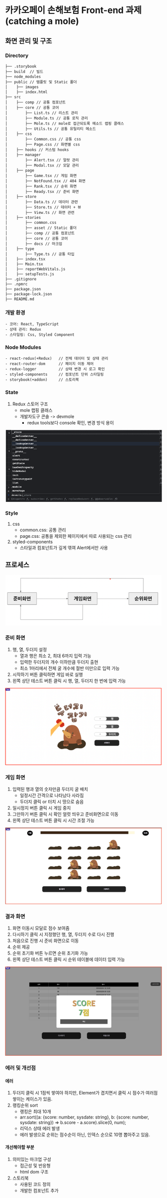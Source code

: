 # 카카오페이 손해보험 Front-end 과제 (catching a mole)

## 화면 관리 및 구조

### Directory
```
├── .storybook
├── build  // 빌드  
├── node_modules
├── public // 템플릿 및 Static 폴더
│    ├── images
│    ├── index.html
├── src
│    ├── comp // 공통 컴포넌트
│    ├── core // 공통 코어
│        ├── List.ts // 리스트 관리
│        ├── Module.ts // 공통 로직 관리
│        ├── Mole.ts // mole로 접근되도록 메소드 랩핑 클래스
│        ├── Utils.ts // 공통 유틸리티 메소드
│    ├── css
│        ├── Common.css // 공통 css
│        ├── Page.css // 화면별 css
│    ├── hooks // 커스텀 hooks
│    ├── manager
│        ├── Alert.tsx // 얼럿 관리
│        ├── Modal.tsx // 모달 관리
│    ├── page
│        ├── Game.tsx // 게임 화면
│        ├── NotFound.tsx // 404 화면
│        ├── Rank.tsx // 순위 화면
│        ├── Ready.tsx // 준비 화면
│    ├── store
│        ├── Data.ts // 데이터 관련
│        ├── Store.ts // 데이터 + 뷰
│        ├── View.ts // 화면 관련
│    ├── stories
│        ├── common.css
│        ├── asset // Static 폴더
│        ├── comp // 공통 컴포넌트
│        ├── core // 공통 코어
│        ├── docs // 마크업
│    ├── type
│        ├── Type.ts // 공통 타입
│    ├── index.tsx
│    ├── Main.tsx
│    ├── reportWebVitals.js
│    ├── setupTests.js
├── .gitignore
├── .npmrc
├── package.json
├── package-lock.json
├── README.md
```

### 개발 환경
    - 코어: React, TypeScript
    - 상태 관리: Redux
    - 스타일링: Css, Styled Component

### Node Modules
    - react-redux(+Redux)   // 전체 데이터 및 상태 관리
    - react-router-dom      // 페이지 이동 제어
    - redux-logger          // 상태 변경 시 로그 확인
    - styled-components     // 컴포넌트 단위 스타일링
    - storybook(+addon)     // 스토리북
    
### State 
1. Redux 스토어 구조
    - mole 랩핑 클래스
    - 개발자도구 콘솔 -> devmole
        - redux tools보다 console 확인, 변경 방식 용이
        
![console](public/images/console.png)

### Style
1. css
    - common.css: 공통 관리
    - page.css: 공통을 제외한 페이지에서 따로 사용되는 css 관리
2. styled-components 
    - 스타일과 컴포넌트가 깊게 엮여 Alert에서만 사용


## 프로세스
![console](public/images/process-img.png)

### 준비 화면
1. 행, 열, 두더지 설정
    - 열과 행은 최소 2, 최대 6까지 입력 가능
    - 입력한 두더지의 개수 이하만큼 두더지 출현
    - 최소 1마리에서 전체 굴 개수에 절반 미만으로 입력 가능
2. 시작하기 버튼 클릭하면 게임 바로 실행
3. 왼쪽 상단 테스트 버튼 클릭 시 행, 열, 두더지 한 번에 입력 가능

![console](public/images/ready-img.png)

### 게임 화면
1. 입력된 행과 열의 숫자만큼 두더지 굴 배치
    - 일정시간 간격으로 나타났다 사라짐
    - 두더지 클릭 or 터치 시 땅으로 숨음
2. 일시정지 버튼 클릭 시 게임 중지
3. 그만하기 버튼 클릭 시 확인 얼럿 띄우고 준비화면으로 이동
3. 왼쪽 상단 테스트 버튼 클릭 시 시간 조절 가능

![console](public/images/game-img.png)

### 결과 화면
1. 화면 이동시 모달로 점수 보여줌
2. 다시하기 클릭 시 지정했던 행, 열, 두더지 수로 다시 진행
3. 처음으로 진행 시 준비 화면으로 이동
4. 순위 제공
5. 순위 초기화 버튼 누르면 순위 초기화 가능
3. 왼쪽 상단 테스트 버튼 클릭 시 순위 테이블에 데이터 입력 가능

![console](public/images/rank-img.png)

### 에러 및 개선점
#### 에러
1. 두더지 클릭 시 1점씩 쌓여야 하지만, Element가 겹치면서 클릭 시 점수가 여러점 쌓이는 케이스가 있음.
2. 랭킹순위 sort 
    - 랭킹은 최대 10개
    - arr.sort((a: {score: number, sysdate: string}, b: {score: number, sysdate: string}) => b.score - a.score).slice(0, num);
    - 리덕스 상태 에러 발생
    - 에러 발생으로 순위는 점수순이 아닌, 인덱스 순으로 10명 뽑아주고 있음.
    
#### 개선해야할 부분
1. 의미있는 마크업 구성
    - 접근성 및 반응형
    - html dom 구조
2. 스토리북
    - 사용된 코드 정의
    - 개발한 컴포넌트 추가


